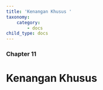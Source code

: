 ```yaml
---
title: 'Kenangan Khusus '
taxonomy:
    category:
        - docs
child_type: docs
---
```


### Chapter 11

# Kenangan Khusus